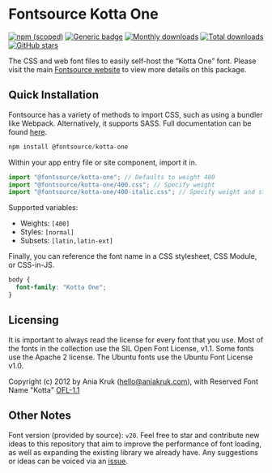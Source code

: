 # Fontsource Kotta One

[![npm (scoped)](https://img.shields.io/npm/v/@fontsource/kotta-one?color=brightgreen)](https://www.npmjs.com/package/@fontsource/kotta-one) [![Generic badge](https://img.shields.io/badge/fontsource-passing-brightgreen)](https://github.com/fontsource/fontsource) [![Monthly downloads](https://badgen.net/npm/dm/@fontsource/kotta-one)](https://github.com/fontsource/fontsource) [![Total downloads](https://badgen.net/npm/dt/@fontsource/kotta-one)](https://github.com/fontsource/fontsource) [![GitHub stars](https://img.shields.io/github/stars/fontsource/fontsource.svg?style=social&label=Star)](https://github.com/fontsource/fontsource/stargazers)

The CSS and web font files to easily self-host the “Kotta One” font. Please visit the main [Fontsource website](https://fontsource.org/fonts/kotta-one) to view more details on this package.

## Quick Installation

Fontsource has a variety of methods to import CSS, such as using a bundler like Webpack. Alternatively, it supports SASS. Full documentation can be found [here](https://fontsource.org/docs/getting-started/introduction).

```javascript
npm install @fontsource/kotta-one
```

Within your app entry file or site component, import it in.

```javascript
import "@fontsource/kotta-one"; // Defaults to weight 400
import "@fontsource/kotta-one/400.css"; // Specify weight
import "@fontsource/kotta-one/400-italic.css"; // Specify weight and style

```

Supported variables:
- Weights: `[400]`
- Styles: `[normal]`
- Subsets: `[latin,latin-ext]`

Finally, you can reference the font name in a CSS stylesheet, CSS Module, or CSS-in-JS.

```css
body {
  font-family: "Kotta One";
}
```

## Licensing
It is important to always read the license for every font that you use.
Most of the fonts in the collection use the SIL Open Font License, v1.1. Some fonts use the Apache 2 license. The Ubuntu fonts use the Ubuntu Font License v1.0.

Copyright (c) 2012 by Ania Kruk (hello@aniakruk.com), with Reserved Font Name "Kotta"
[OFL-1.1](http://scripts.sil.org/OFL)

## Other Notes
Font version (provided by source): `v20`.
Feel free to star and contribute new ideas to this repository that aim to improve the performance of font loading, as well as expanding the existing library we already have. Any suggestions or ideas can be voiced via an [issue](https://github.com/fontsource/fontsource/issues).